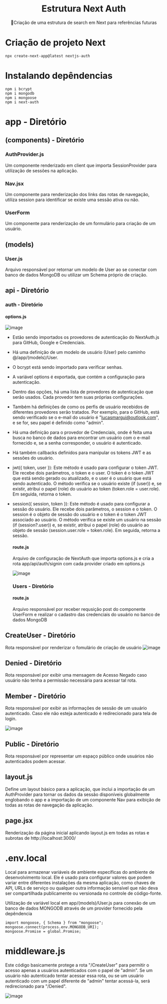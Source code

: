 
<H1 align="center">Estrutura Next Auth </H1>
<p align="center">🚀Criação de uma estrutura de search em Next para referências futuras</p>


# Criação de projeto Next

```
npx create-next-app@latest nextjs-auth
```

# Instalando depêndencias
```
npm i bcrypt
npm i mongodb
npm i mongoose
npm i next-auth
```



# app - Diretório
 ## (components) - Diretório
  ### AuthProvider.js 
   Um componente renderizado em client que importa SessionProvider para utilização de sessões na aplicação.
  ### Nav.jsx
   Um componente para renderização dos links das rotas de navegação, utiliza session para identificar se existe uma sessão ativa ou não.
  ### UserForm 
   Um componente para renderização de um formulário para criação de um usuário.
 ## (models)
  ### User.js
  Arquivo responsável por retornar um modelo de User ao se conectar com banco de dados MongoDB ou utilizar um Schema próprio de criação. 
 ## api - Diretório 
  ### auth - Diretório
   #### options.js

   ![image](https://github.com/lucasmargui/React_Estrutura_Auth/assets/157809964/978c28b0-9c81-4fc0-9b6d-69422268aa87)

- Estão sendo importados os provedores de autenticação do NextAuth.js para GitHub, Google e Credenciais.
- Há uma definição de um modelo de usuário (User) pelo caminho @/app/(models)/User.
- O bcrypt está sendo importado para verificar senhas.
-  A variável options é exportada, que contém a configuração para autenticação.
- Dentro das opções, há uma lista de provedores de autenticação que serão usados. Cada provedor tem suas próprias configurações.
-  Também há definições de como os perfis de usuário recebidos de diferentes provedores serão tratados. Por exemplo, para o GitHub, está sendo verificado se o e-mail do usuário é "lucasmargui@outlook.com", e se for, seu papel é definido como "admin".
-  Há uma definição para o provedor de Credenciais, onde é feita uma busca no banco de dados para encontrar um usuário com o e-mail fornecido e, se a senha corresponder, o usuário é autenticado.
- Há também callbacks definidos para manipular os tokens JWT e as sessões do usuário.
- jwt({ token, user }): Este método é usado para configurar o token JWT. Ele recebe dois parâmetros, o token e o user. O token é o token JWT que está sendo gerado ou atualizado, e o user é o usuário que está sendo autenticado. O método verifica se o usuário existe (if (user)) e, se existir, atribui o papel (role) do usuário ao token (token.role = user.role). Em seguida, retorna o token.
- session({ session, token }): Este método é usado para configurar a sessão do usuário. Ele recebe dois parâmetros, o session e o token. O session é o objeto de sessão do usuário e o token é o token JWT associado ao usuário. O método verifica se existe um usuário na sessão (if (session?.user)) e, se existir, atribui o papel (role) do usuário ao objeto de sessão (session.user.role = token.role). Em seguida, retorna a sessão.

  #### route.js

  Arquivo de configuração de NextAuth que importa options.js e cria a rota app/api/auth/signin com cada provider criado em options.js

  ![image](https://github.com/lucasmargui/React_Estrutura_Auth/assets/157809964/e4b47b81-20b3-4ade-a655-55d8e99e758f)

  
  ### Users - Diretório

  #### route.js
  
  Arquivo responsável por receber requsição post do componente UserForm e realizar o cadastro das credenciais do usuário no banco de dados MongoDB

  
 ## CreateUser - Diretório
   Rota responsável por renderizar o fomulário de criação de usuário
    ![image](https://github.com/lucasmargui/React_Estrutura_Auth/assets/157809964/18c690bf-f538-4912-b89b-d3555647178e)
    
 ## Denied - Diretório
 
   Rota responsável por exibir uma mensagem de Acesso Negado caso usuário não tenha a permissão necessária para acessar tal rota.
   
 ## Member - Diretório
 
   Rota responsável por exibir as informações de sessão de um usuário autenticado.
   Caso ele não esteja autenticado é redirecionado para tela de login.
   
   ![image](https://github.com/lucasmargui/React_Estrutura_Auth/assets/157809964/c239ae66-82d3-4102-9a2c-e4a3c17c6fba)

 ## Public - Diretório
   Rota responsável por representar um espaço público onde usuários não autenticados podem acessar.

 ## layout.js
   Define um layout básico para a aplicação, que inclui a importação de um AuthProvider para tornar os dados da sessão disponíveis globalmente englobando o app e a importação de um componente Nav para exibição de todas as rotas de navegação da aplicação.
   
 ## page.jsx
  Renderização da página inicial aplicando layout.js em todas as rotas e subrotas de http://localhost:3000/

# .env.local

Local para armazenar variáveis de ambiente específicas do ambiente de desenvolvimento local. Ele é usado para configurar valores que podem variar entre diferentes instalações da mesma aplicação, como chaves de API, URLs de serviço ou qualquer outra informação sensível que não deva ser compartilhada publicamente ou versionada no controle de código-fonte.

Utilização de variável local em app/(models)/User.js para conexão de um banco de dados MONGODB através de um provider fornecido pela depêndencia
```
import mongoose, { Schema } from "mongoose";
mongoose.connect(process.env.MONGODB_URI);
mongoose.Promise = global.Promise;
```


# middleware.js

Este código basicamente protege a rota "/CreateUser" para permitir o acesso apenas a usuários autenticados com o papel de "admin". Se um usuário não autenticado tentar acessar essa rota, ou se um usuário autenticado com um papel diferente de "admin" tentar acessá-la, será redirecionado para "/Denied".

![image](https://github.com/lucasmargui/React_Estrutura_Auth/assets/157809964/c8b5eaa6-a0ed-41d3-8f1a-ab4484fd736f)
